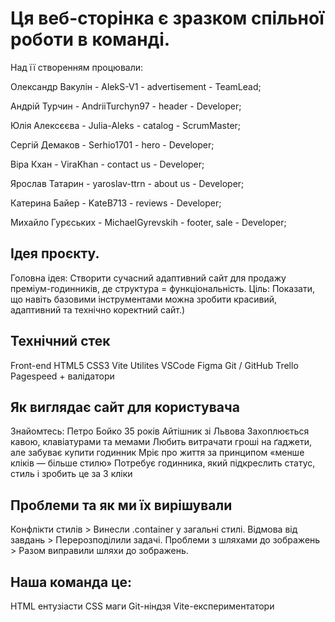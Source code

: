 # Ця веб-сторінка є зразком спільної роботи в команді. 

Над її створенням процювали:

Олександр Вакулін - AlekS-V1         - advertisement - TeamLead;

Андрій Турчин     - AndriiTurchyn97  - header        - Developer;

Юлія Алексєєва    - Julia-Aleks      - catalog       - ScrumMaster;

Сергій Демаков    - Serhio1701       - hero          - Developer;

Віра Кхан         - ViraKhan         - contact us    - Developer;

Ярослав Татарин   - yaroslav-ttrn    - about us      - Developer;

Катерина Байер    - KateB713         - reviews       - Developer;

Михайло Гурєських - MichaelGyrevskih - footer, sale  - Developer;


## Ідея проєкту. 
Головна ідея:
Створити сучасний адаптивний сайт для продажу преміум-годинників, де структура = функціональність.
Ціль:
Показати, що навіть базовими інструментами можна зробити красивий, адаптивний та технічно коректний сайт.)

## Технічний стек 
Front-end
HTML5
CSS3
Vite
Utilites
VSCode
Figma
Git / GitHub
Trello
Pagespeed + валідатори

## Як виглядає сайт для користувача
Знайомтесь: Петро Бойко
35 років
Айтішник зі Львова
Захоплюється кавою, клавіатурами та мемами
Любить витрачати гроші на ґаджети, але забуває купити годинник
Мріє про життя за принципом «менше кліків — більше стилю»
Потребує годинника, який підкреслить статус, стиль і зробить це за 3 кліки 

## Проблеми та як ми їх вирішували
Конфлікти стилів > Винесли .container у загальні стилі.
Відмова від завдань > Перерозподілили задачі.
Проблеми з шляхами до зображень > Разом виправили шляхи до зображень.

## Наша команда це:
HTML ентузіасти
CSS маги
Git-ніндзя
Vite-експериментатори
 
